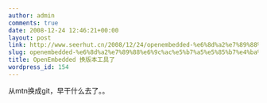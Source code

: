 ```yaml
---
author: admin
comments: true
date: 2008-12-24 12:46:21+00:00
layout: post
link: http://www.seerhut.cn/2008/12/24/openembedded-%e6%8d%a2%e7%89%88%e6%9c%ac%e5%b7%a5%e5%85%b7%e4%ba%86/
slug: openembedded-%e6%8d%a2%e7%89%88%e6%9c%ac%e5%b7%a5%e5%85%b7%e4%ba%86
title: OpenEmbedded 换版本工具了
wordpress_id: 154
---
```


从mtn换成git，早干什么去了。。
